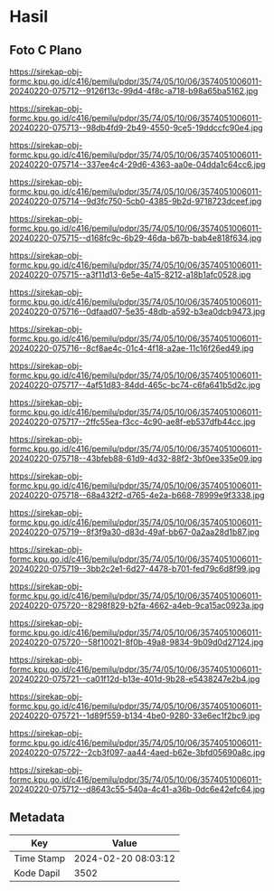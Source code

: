 # Hasil

## Foto C Plano

https://sirekap-obj-formc.kpu.go.id/c416/pemilu/pdpr/35/74/05/10/06/3574051006011-20240220-075712--9126f13c-99d4-4f8c-a718-b98a65ba5162.jpg

https://sirekap-obj-formc.kpu.go.id/c416/pemilu/pdpr/35/74/05/10/06/3574051006011-20240220-075713--98db4fd9-2b49-4550-9ce5-19ddccfc90e4.jpg

https://sirekap-obj-formc.kpu.go.id/c416/pemilu/pdpr/35/74/05/10/06/3574051006011-20240220-075714--337ee4c4-29d6-4363-aa0e-04dda1c64cc6.jpg

https://sirekap-obj-formc.kpu.go.id/c416/pemilu/pdpr/35/74/05/10/06/3574051006011-20240220-075714--9d3fc750-5cb0-4385-9b2d-9718723dceef.jpg

https://sirekap-obj-formc.kpu.go.id/c416/pemilu/pdpr/35/74/05/10/06/3574051006011-20240220-075715--d168fc9c-6b29-46da-b67b-bab4e818f634.jpg

https://sirekap-obj-formc.kpu.go.id/c416/pemilu/pdpr/35/74/05/10/06/3574051006011-20240220-075715--a3f11d13-6e5e-4a15-8212-a18b1afc0528.jpg

https://sirekap-obj-formc.kpu.go.id/c416/pemilu/pdpr/35/74/05/10/06/3574051006011-20240220-075716--0dfaad07-5e35-48db-a592-b3ea0dcb9473.jpg

https://sirekap-obj-formc.kpu.go.id/c416/pemilu/pdpr/35/74/05/10/06/3574051006011-20240220-075716--8cf8ae4c-01c4-4f18-a2ae-11c16f26ed49.jpg

https://sirekap-obj-formc.kpu.go.id/c416/pemilu/pdpr/35/74/05/10/06/3574051006011-20240220-075717--4af51d83-84dd-465c-bc74-c6fa641b5d2c.jpg

https://sirekap-obj-formc.kpu.go.id/c416/pemilu/pdpr/35/74/05/10/06/3574051006011-20240220-075717--2ffc55ea-f3cc-4c90-ae8f-eb537dfb44cc.jpg

https://sirekap-obj-formc.kpu.go.id/c416/pemilu/pdpr/35/74/05/10/06/3574051006011-20240220-075718--43bfeb88-61d9-4d32-88f2-3bf0ee335e09.jpg

https://sirekap-obj-formc.kpu.go.id/c416/pemilu/pdpr/35/74/05/10/06/3574051006011-20240220-075718--68a432f2-d765-4e2a-b668-78999e9f3338.jpg

https://sirekap-obj-formc.kpu.go.id/c416/pemilu/pdpr/35/74/05/10/06/3574051006011-20240220-075719--8f3f9a30-d83d-49af-bb67-0a2aa28d1b87.jpg

https://sirekap-obj-formc.kpu.go.id/c416/pemilu/pdpr/35/74/05/10/06/3574051006011-20240220-075719--3bb2c2e1-6d27-4478-b701-fed79c6d8f99.jpg

https://sirekap-obj-formc.kpu.go.id/c416/pemilu/pdpr/35/74/05/10/06/3574051006011-20240220-075720--8298f829-b2fa-4662-a4eb-9ca15ac0923a.jpg

https://sirekap-obj-formc.kpu.go.id/c416/pemilu/pdpr/35/74/05/10/06/3574051006011-20240220-075720--58f10021-8f0b-49a8-9834-9b09d0d27124.jpg

https://sirekap-obj-formc.kpu.go.id/c416/pemilu/pdpr/35/74/05/10/06/3574051006011-20240220-075721--ca01f12d-b13e-401d-9b28-e5438247e2b4.jpg

https://sirekap-obj-formc.kpu.go.id/c416/pemilu/pdpr/35/74/05/10/06/3574051006011-20240220-075721--1d89f559-b134-4be0-9280-33e6ec1f2bc9.jpg

https://sirekap-obj-formc.kpu.go.id/c416/pemilu/pdpr/35/74/05/10/06/3574051006011-20240220-075722--2cb3f097-aa44-4aed-b62e-3bfd05690a8c.jpg

https://sirekap-obj-formc.kpu.go.id/c416/pemilu/pdpr/35/74/05/10/06/3574051006011-20240220-075712--d8643c55-540a-4c41-a36b-0dc6e42efc64.jpg


## Metadata

| Key        | Value               |
| ---------- | ------------------- |
| Time Stamp | 2024-02-20 08:03:12 |
| Kode Dapil | 3502                |



